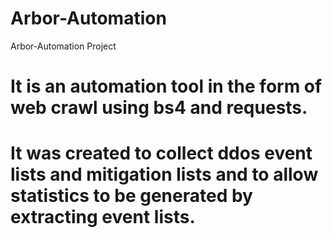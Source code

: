 # Arbor-Automation
Arbor-Automation Project

# It is an automation tool in the form of web crawl using bs4 and requests.
# It was created to collect ddos event lists and mitigation lists and to allow statistics to be generated by extracting event lists.
